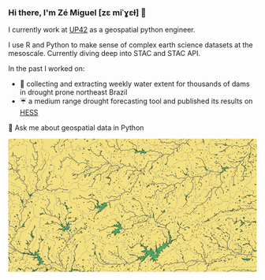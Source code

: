 ### Hi there, I'm Zé Miguel  [zɛ miˈɣɛɫ] 👋

<!--
**jmigueldelgado/jmigueldelgado** is a ✨ _special_ ✨ repository because its `README.md` (this file) appears on your GitHub profile.

- 🌱 I’m currently learning ...
- 👯 I’m looking to collaborate on ...
- 🤔 I’m looking for help with ...
- 💬 Ask me about ...
- 📫 How to reach me: ...
- 😄 Pronouns: ...
- ⚡ Fun fact: ...
-->

I currently work at [UP42](http://up42.com) as a geospatial python engineer.

I use R and Python to make sense of complex earth science datasets at the mesoscale. Currently diving deep into STAC and STAC API.

In the past I worked on:
- :satellite: collecting and extracting weekly water extent for thousands of dams in drought prone northeast Brazil
- :umbrella: a medium range drought forecasting tool and published its results on [HESS](https://hess.copernicus.org/articles/22/5041/2018/)

💬 Ask me about geospatial data in Python

<p align="center">
<img src="https://github.com/jmigueldelgado/a5udes/blob/master/screenshot.png?raw=true" width="700">
</p>

